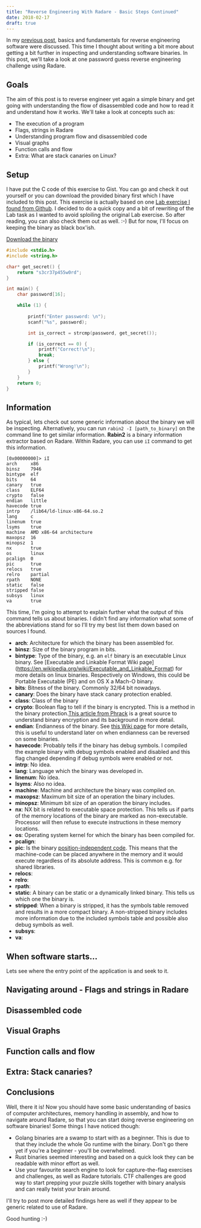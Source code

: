 ```yaml
---
title: "Reverse Engineering With Radare - Basic Steps Continued"
date: 2018-02-17
draft: true
---
```


In my [previous post](./2018-01-22-reverse-engineering-basics-with-radare-fundamentals-and-basics), basics and fundamentals for reverse engineering software were discussed. This time I thought about writing a bit more about getting a bit further in inspecting and understanding software binaries. In this post, we'll take a look at one password guess reverse engineering challenge using Radare.

## Goals

The aim of this post is to reverse engineer yet again a simple binary and get going with understanding the flow of disassembled code and how to read it and understand how it works. We'll take a look at concepts such as:

* The execution of a program
* Flags, strings in Radare
* Understanding program flow and disassembled code
* Visual graphs
* Function calls and flow
* Extra: What are stack canaries on Linux?

## Setup

I have put the C code of this exercise to Gist. You can go and check it out yourself 
or you can download the provided binary first which I have included to this post. This exercise is actually based on one [Lab exercise I found from Github](https://github.com/s4n7h0/Practical-Reverse-Engineering-using-Radare2/). 
I decided to do a quick copy and a bit of rewriting of the Lab task as I wanted to avoid sploiling the 
original Lab exercise. So after reading, you can also check them out as well. :-) But for now, I'll focus on keeping the binary as black box'ish.

[Download the binary](./exercise.bin)

```c
#include <stdio.h>
#include <string.h>

char* get_secret() {
    return "s3cr37p455w0rd";
}

int main() {
    char password[16];

    while (1) {
        
        printf("Enter password: \n");
        scanf("%s", password);

        int is_correct = strcmp(password, get_secret());

        if (is_correct == 0) {
            printf("Correct!\n");
            break;
        } else {
            printf("Wrong!\n");
        }
    }
    return 0;
}
```

## Information

As typical, lets check out some generic information about the binary we will be inspecting. Alternatively, you can run ```rabin2 -I [path_to_binary]``` on the command line to get similar information. **Rabin2** is a binary information extractor based on Radare. Within Radare, you can use ```iI``` command to get this information.

```
[0x00000000]> iI
arch     x86
binsz    7946
bintype  elf
bits     64
canary   true
class    ELF64
crypto   false
endian   little
havecode true
intrp    /lib64/ld-linux-x86-64.so.2
lang     c
linenum  true
lsyms    true
machine  AMD x86-64 architecture
maxopsz  16
minopsz  1
nx       true
os       linux
pcalign  0
pic      true
relocs   true
relro    partial
rpath    NONE
static   false
stripped false
subsys   linux
va       true
```

This time, I'm going to attempt to explain further what the output of this command tells us about binaries. I didn't find any information what some of the abbreviations stand for so I'll try my best list them down based on sources I found.

* **arch**: Architecture for which the binary has been assembled for. 
* **binsz**: Size of the binary program in bits. 
* **bintype**: Type of the binary, e.g. an ```elf``` binary is an executable Linux binary. See [Executable and Linkable Format Wiki page] (https://en.wikipedia.org/wiki/Executable_and_Linkable_Format) for more details on linux binaries. Respectively on Windows, this could be Portable Executable (PE) and on OS X a Mach-O binary.
* **bits**: Bitness of the binary. Commonly 32/64 bit nowadays. 
* **canary**: Does the binary have stack canary protection enabled.
* **class**: Class of the binary
* **crypto**: Boolean flag to tell if the binary is encrypted. This is a method in the binary protection.[This article from Phrack](https://grugq.github.io/docs/phrack-58-05.txt) is a great source to understand binary encryption and its background in more detail.
* **endian**: Endianness of the binary. See [this Wiki page](https://en.wikipedia.org/wiki/Endianness) for more details, this is useful to understand later on when endianness can be reversed on some binaries.
* **havecode**: Probably tells if the binary has debug symbols. I compiled the example binary with debug symbols enabled and disabled and this flag changed depending if debug symbols were enabled or not. 
* **intrp**: No idea.
* **lang**: Language which the binary was developed in.
* **linenum**: No idea. 
* **lsyms**: Also no idea.
* **machine**: Machine and architecture the binary was compiled on.
* **maxopsz**: Maximum bit size of an operation the binary includes.
* **minopsz**: Minimum bit size of an operation the binary includes.
* **nx**: NX bit is related to executable space protection. This tells us if parts of the memory locations of the binary are marked as non-executable. Processor will then refuse to execute instructions in these memory locations.
* **os**: Operating system kernel for which the binary has been compiled for.
* **pcalign**:
* **pic**: Is the binary [position-independent code](https://en.wikipedia.org/wiki/Position-independent_code). This means that the machine-code can be placed anywhere in the memory and it would execute regardless of its absolute address. This is common e.g. for shared libraries. 
* **relocs**:
* **relro**:
* **rpath**:
* **static**: A binary can be static or a dynamically linked binary. This tells us which one the binary is.
* **stripped**: When a binary is stripped, it has the symbols table removed and results in a more compact binary. A non-stripped binary includes more information due to the included symbols table and possible also debug symbols as well.
* **subsys**: 
* **va**: 


## When software starts...

Lets see where the entry point of the application is and seek to it.

## Navigating around - Flags and strings in Radare

## Disassembled code

## Visual Graphs

## Function calls and flow

## Extra: Stack canaries?

## Conclusions

Well, there it is! Now you should have some basic understanding of basics of computer architectures, memory handling in assembly, and how to navigate around Radare, so that you can start doing reverse engineering on software binaries! Some things I have noticed though:

* Golang binaries are a swamp to start with as a beginner. This is due to that they include the whole Go runtime with the binary. Don't go there yet if you're a beginner - you'll be overwhelmed.
* Rust binaries seemed interesting and based on a quick look they can be readable with minor effort as well.
* Use your favourite search engine to look for capture-the-flag exercises and challenges, as well as Radare tutorials. CTF challenges are good way to start prepping your puzzle skills together with binary analysis and can really twist your brain around. 

I'll try to post more detailed findings here as well if they appear to be generic related to use of Radare.

Good hunting :-)
